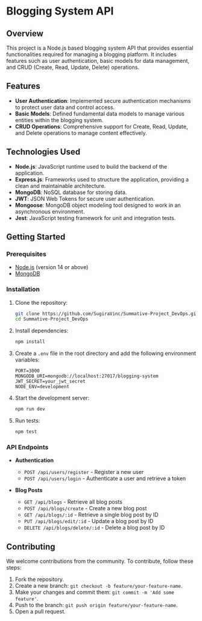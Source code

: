 # Blogging System API

## Overview

This project is a Node.js based blogging system API that provides essential functionalities required for managing a blogging platform. It includes features such as user authentication, basic models for data management, and CRUD (Create, Read, Update, Delete) operations.

## Features

- **User Authentication**: Implemented secure authentication mechanisms to protect user data and control access.
- **Basic Models**: Defined fundamental data models to manage various entities within the blogging system.
- **CRUD Operations**: Comprehensive support for Create, Read, Update, and Delete operations to manage content effectively.

## Technologies Used

- **Node.js**: JavaScript runtime used to build the backend of the application.
- **Express.js**: Frameworks used to structure the application, providing a clean and maintainable architecture.
- **MongoDB**: NoSQL database for storing data.
- **JWT**: JSON Web Tokens for secure user authentication.
- **Mongoose**: MongoDB object modeling tool designed to work in an asynchronous environment.
- **Jest**: JavaScript testing framework for unit and integration tests.

## Getting Started

### Prerequisites

- [Node.js](https://nodejs.org/en/) (version 14 or above)
- [MongoDB](https://www.mongodb.com/)

### Installation

1. Clone the repository:

   ```bash
   git clone https://github.com/SugiraVinc/Summative-Project_DevOps.git
   cd Summative-Project_DevOps
   ```

2. Install dependencies:

   ```bash
   npm install
   ```

3. Create a `.env` file in the root directory and add the following environment variables:

   ```env
   PORT=3000
   MONGODB_URI=mongodb://localhost:27017/blogging-system
   JWT_SECRET=your_jwt_secret
   NODE_ENV=development
   ```

4. Start the development server:

   ```bash
   npm run dev
   ```

5. Run tests:
   ```bash
   npm test
   ```

### API Endpoints

- **Authentication**

  - `POST /api/users/register` - Register a new user
  - `POST /api/users/login` - Authenticate a user and retrieve a token

- **Blog Posts**
  - `GET /api/blogs` - Retrieve all blog posts
  - `POST /api/blogs/create` - Create a new blog post
  - `GET /api/blogs/:id` - Retrieve a single blog post by ID
  - `PUT /api/blogs/edit/:id` - Update a blog post by ID
  - `DELETE /api/blogs/delete/:id` - Delete a blog post by ID

## Contributing

We welcome contributions from the community. To contribute, follow these steps:

1. Fork the repository.
2. Create a new branch: `git checkout -b feature/your-feature-name`.
3. Make your changes and commit them: `git commit -m 'Add some feature'`.
4. Push to the branch: `git push origin feature/your-feature-name`.
5. Open a pull request.
